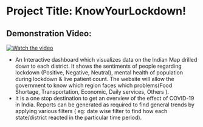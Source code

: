 <h1>Project Title: KnowYourLockdown!</h1>

<h2>Demonstration Video:</h2>

[![Watch the video](https://img.youtube.com/vi/PaBOmoSr_10/0.jpg)](https://youtu.be/PaBOmoSr_10)

<ul>
 <li>An Interactive dashboard which visualizes data on the Indian Map drilled down to each district. It shows the sentiments of people regarding lockdown (Positive, Negative, Neutral), mental health of population during lockdown & live patient count. The website will allow the government to know which region faces which problems(Food Shortage, Transportation, Economic, Daily services, Others ).</li>

 <li>It is a one stop destination to get an overview of the effect of COVID-19 in India. Reports can be generated as required to find general trends by applying various filters ( eg: date wise filter to find how each state/district reacted in the particular time period).</li>
</ul>
